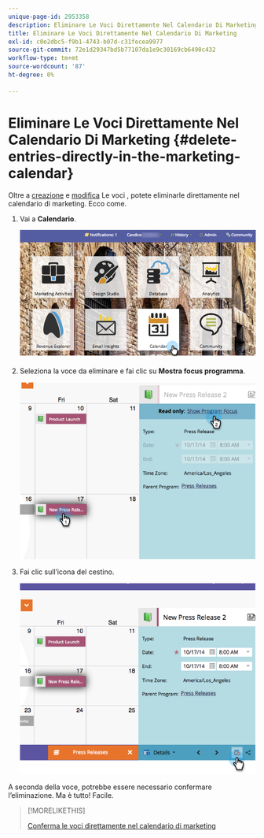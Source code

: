 ```yaml
---
unique-page-id: 2953358
description: Eliminare Le Voci Direttamente Nel Calendario Di Marketing - Marketo Docs - Documentazione Del Prodotto
title: Eliminare Le Voci Direttamente Nel Calendario Di Marketing
exl-id: c0e2dbc5-f9b1-4743-b07d-c31fecea9977
source-git-commit: 72e1d29347bd5b77107da1e9c30169cb6490c432
workflow-type: tm+mt
source-wordcount: '87'
ht-degree: 0%

---
```


# Eliminare Le Voci Direttamente Nel Calendario Di Marketing {#delete-entries-directly-in-the-marketing-calendar}

Oltre a [creazione](/help/marketo/product-docs/core-marketo-concepts/marketing-calendar/working-with-the-calendar/create-entries-directly-in-the-marketing-calendar.md) e [modifica](/help/marketo/product-docs/core-marketo-concepts/marketing-calendar/working-with-the-calendar/edit-entries-directly-in-the-marketing-calendar.md) Le voci , potete eliminarle direttamente nel calendario di marketing. Ecco come.

1. Vai a **Calendario**.

   ![](assets/2017-05-10-15-30-47-4.png)

1. Seleziona la voce da eliminare e fai clic su **Mostra focus programma**.

   ![](assets/image2014-10-20-13-3a20-3a33.png)

1. Fai clic sull’icona del cestino.

   ![](assets/image2014-10-20-13-3a20-3a42.png)

A seconda della voce, potrebbe essere necessario confermare l’eliminazione. Ma è tutto! Facile.

>[!MORELIKETHIS]
>
>[Conferma le voci direttamente nel calendario di marketing](/help/marketo/product-docs/core-marketo-concepts/marketing-calendar/working-with-the-calendar/confirm-entries-directly-in-the-marketing-calendar.md)
